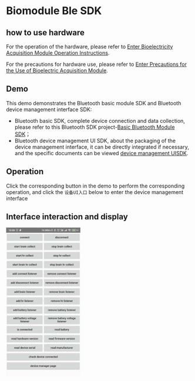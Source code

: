 # Biomodule Ble SDK

## how to use hardware
For the operation of the hardware, please refer to [Enter Bioelectricity Acquisition Module Operation Instructions](https://docs.affectivecloud.com/📲蓝牙采集模块/回车生物电蓝牙采集模块操作说明.html).

For the precautions for hardware use, please refer to [Enter Precautions for the Use of Bioelectric Acquisition Module](https://docs.affectivecloud.com/📲蓝牙采集模块/回车蓝牙生物电采集模块使用注意事项.html).

## Demo

This demo demonstrates the Bluetooth basic module SDK and Bluetooth device management interface SDK:
* Bluetooth basic SDK, complete device connection and data collection, please refer to this Bluetooth SDK project-[Basic Bluetooth Module SDK](/ble/README_EN.md)；
* Bluetooth device management UI SDK, about the packaging of the device management interface, it can be directly integrated if necessary, and the specific documents can be viewed [device management UISDK](/bleuisdk/README_EN.md).

## Operation
Click the corresponding button in the demo to perform the corresponding operation, and click the `设备UI入口` below to enter the device management interface
## Interface interaction and display

<img src="/docimage/demo_en.jpeg" width="40%">

